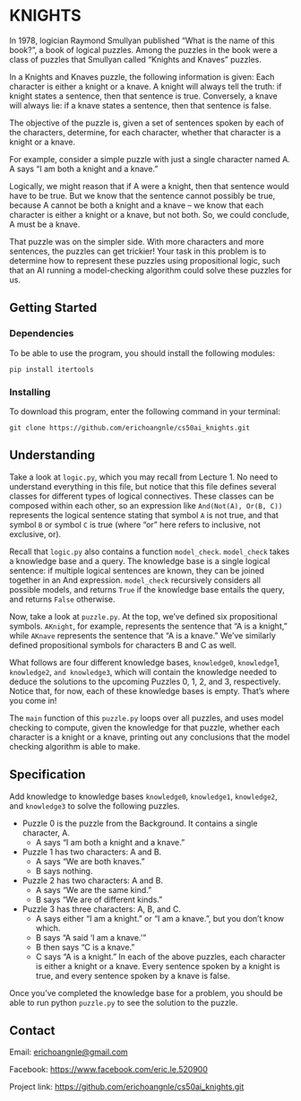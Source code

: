 # KNIGHTS

In 1978, logician Raymond Smullyan published “What is the name of this book?”, a book of logical puzzles. Among the puzzles in the book were a class of puzzles that Smullyan called “Knights and Knaves” puzzles.

In a Knights and Knaves puzzle, the following information is given: Each character is either a knight or a knave. A knight will always tell the truth: if knight states a sentence, then that sentence is true. Conversely, a knave will always lie: if a knave states a sentence, then that sentence is false.

The objective of the puzzle is, given a set of sentences spoken by each of the characters, determine, for each character, whether that character is a knight or a knave.

For example, consider a simple puzzle with just a single character named A. A says “I am both a knight and a knave.”

Logically, we might reason that if A were a knight, then that sentence would have to be true. But we know that the sentence cannot possibly be true, because A cannot be both a knight and a knave – we know that each character is either a knight or a knave, but not both. So, we could conclude, A must be a knave.

That puzzle was on the simpler side. With more characters and more sentences, the puzzles can get trickier! Your task in this problem is to determine how to represent these puzzles using propositional logic, such that an AI running a model-checking algorithm could solve these puzzles for us.

## Getting Started

### Dependencies

To be able to use the program, you should install the following modules:

```
pip install itertools
```

### Installing

To download this program, enter the following command in your terminal:
```
git clone https://github.com/erichoangnle/cs50ai_knights.git
```

## Understanding

Take a look at ```logic.py```, which you may recall from Lecture 1. No need to understand everything in this file, but notice that this file defines several classes for different types of logical connectives. These classes can be composed within each other, so an expression like ```And(Not(A), Or(B, C))``` represents the logical sentence stating that symbol ```A``` is not true, and that symbol ```B``` or symbol ```C``` is true (where “or” here refers to inclusive, not exclusive, or).

Recall that ```logic.py``` also contains a function ```model_check```. ```model_check``` takes a knowledge base and a query. The knowledge base is a single logical sentence: if multiple logical sentences are known, they can be joined together in an And expression. ```model_check``` recursively considers all possible models, and returns ```True``` if the knowledge base entails the query, and returns ```False``` otherwise.

Now, take a look at ```puzzle.py```. At the top, we’ve defined six propositional symbols. ```AKnight```, for example, represents the sentence that “A is a knight,” while ```AKnave``` represents the sentence that “A is a knave.” We’ve similarly defined propositional symbols for characters B and C as well.

What follows are four different knowledge bases, ```knowledge0```, ```knowledge```1, ```knowledge2```, ```and knowledge3```, which will contain the knowledge needed to deduce the solutions to the upcoming Puzzles 0, 1, 2, and 3, respectively. Notice that, for now, each of these knowledge bases is empty. That’s where you come in!

The ```main``` function of this ```puzzle.py``` loops over all puzzles, and uses model checking to compute, given the knowledge for that puzzle, whether each character is a knight or a knave, printing out any conclusions that the model checking algorithm is able to make.

## Specification

Add knowledge to knowledge bases ```knowledge0```, ```knowledge1```, ```knowledge2```, and ```knowledge3``` to solve the following puzzles.

 * Puzzle 0 is the puzzle from the Background. It contains a single character, A.
    * A says “I am both a knight and a knave.”
 * Puzzle 1 has two characters: A and B.
    * A says “We are both knaves.”
    * B says nothing.
 * Puzzle 2 has two characters: A and B.
    * A says “We are the same kind.”
    * B says “We are of different kinds.”
 * Puzzle 3 has three characters: A, B, and C.
    * A says either “I am a knight.” or “I am a knave.”, but you don’t know which.
    * B says “A said ‘I am a knave.’”
    * B then says “C is a knave.”
    * C says “A is a knight.”
In each of the above puzzles, each character is either a knight or a knave. Every sentence spoken by a knight is true, and every sentence spoken by a knave is false.

Once you’ve completed the knowledge base for a problem, you should be able to run python ```puzzle.py``` to see the solution to the puzzle.

## Contact

Email: erichoangnle@gmail.com

Facebook: https://www.facebook.com/eric.le.520900

Project link: https://github.com/erichoangnle/cs50ai_knights.git

